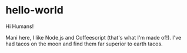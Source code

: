 # hello-world

Hi Humans!

Mani here, I like Node.js and Coffeescript (that's what I'm made of!).
I've had tacos on the moon and find them far superior to earth tacos.
